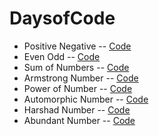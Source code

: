 # DaysofCode

-  Positive Negative -- [Code](https://github.com/Subha822-hub/DaysofCode/blob/main/Day_01.py)
-  Even Odd -- [Code](https://github.com/Subha822-hub/DaysofCode/blob/main/Day_02.py)
-  Sum of Numbers -- [Code](https://github.com/Subha822-hub/DaysofCode/blob/main/Day_03.py)
-  Armstrong Number -- [Code](https://github.com/Subha822-hub/DaysofCode/blob/main/Day_04.py)
-  Power of Number -- [Code](https://github.com/Subha822-hub/DaysofCode/blob/main/Day_05.py)
-  Automorphic Number -- [Code](https://github.com/Subha822-hub/DaysofCode/blob/main/Day_06.py)
-  Harshad Number -- [Code](https://github.com/Subha822-hub/DaysofCode/blob/main/Day_07.py)
-  Abundant Number -- [Code](https://github.com/Subha822-hub/DaysofCode/blob/main/Day_08.py)